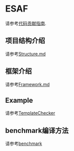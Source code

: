 # ESAF

请参考[代码贡献指南](docs/CONTRIBUTING.md).

## 项目结构介绍

请参考[Structure.md](docs/Structure.md)

## 框架介绍

请参考[Framework.md](docs/Framework.md)

## Example

请参考[TemplateChecker](tests/TemplateChecker/README.md)

## benchmark编译方法

请参考[benchmark](https://github.com/ITWOI/ESAF/tree/main/benchmark#%E4%BD%BF%E7%94%A8%E5%BF%85%E7%9C%8B)
